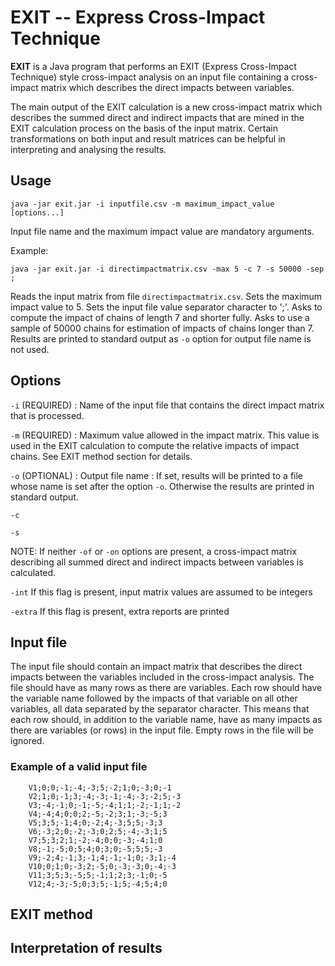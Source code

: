 # EXIT -- Express Cross-Impact Technique

**EXIT** is a Java program that performs 
an EXIT (Express Cross-Impact Technique) style
cross-impact analysis 
on an input file containing a cross-impact matrix 
which describes the direct impacts between variables.

The main output of the EXIT calculation
is a new cross-impact matrix which describes 
the summed direct and indirect impacts
that are mined in the EXIT calculation process
on the basis of the input matrix.
Certain transformations 
on both input and result matrices
can be helpful in interpreting and analysing the results.

## Usage

    java -jar exit.jar -i inputfile.csv -m maximum_impact_value [options...]

Input file name and the maximum impact value are mandatory arguments.
    
Example:

    java -jar exit.jar -i directimpactmatrix.csv -max 5 -c 7 -s 50000 -sep ;
    
Reads the input matrix from file `directimpactmatrix.csv`. 
Sets the maximum impact value to 5.
Sets the input file value separator character to ';'.
Asks to compute the impact of chains of length 7 and shorter fully.
Asks to use a sample of 50000 chains for estimation of impacts of chains longer than 7.
Results are printed to standard output as `-o` option for output file name is not used.

## Options

`-i` (REQUIRED) : Name of the input file that contains the direct impact matrix that is processed.

`-m` (REQUIRED) : Maximum value allowed in the impact matrix. 
This value is used in the EXIT calculation to compute the relative impacts of impact chains. 
See EXIT method section for details.

`-o` (OPTIONAL) : Output file name : If set, results will be printed to a file whose name is set after the option `-o`. 
Otherwise the results are printed in standard output.
  
`-c`

`-s`



NOTE: If neither `-of` or `-on` options are present, a cross-impact matrix describing 
all summed direct and indirect impacts between variables is calculated.

`-int` If this flag is present, input matrix values are assumed to be integers

`-extra` If this flag is present, extra reports are printed

## Input file

The input file should contain an impact matrix that describes 
the direct impacts between the variables included in the cross-impact analysis.
The file should have as many rows as there are variables.
Each row should have the variable name 
followed by the impacts of that variable on all other variables, 
all data separated by the separator character.
This means that each row should, in addition to the variable name, 
have as many impacts as there are variables (or rows) in the input file.
Empty rows in the file will be ignored.

### Example of a valid input file

        V1;0;0;-1;-4;-3;5;-2;1;0;-3;0;-1
        V2;1;0;-1;3;-4;-3;-1;-4;-3;-2;5;-3
        V3;-4;-1;0;-1;-5;-4;1;1;-2;-1;1;-2
        V4;-4;4;0;0;2;-5;-2;3;1;-3;-5;3
        V5;3;5;-1;4;0;-2;4;-3;5;5;-3;3
        V6;-3;2;0;-2;-3;0;2;5;-4;-3;1;5
        V7;5;3;2;1;-2;-4;0;0;-3;-4;1;0
        V8;-1;-5;0;5;4;0;3;0;-5;5;5;-3
        V9;-2;4;-1;3;-1;4;-1;-1;0;-3;1;-4
        V10;0;1;0;-3;2;-5;0;-3;-3;0;-4;-3
        V11;3;5;3;-5;5;-1;1;2;3;-1;0;-5
        V12;4;-3;-5;0;3;5;-1;5;-4;5;4;0

## EXIT method



## Interpretation of results







